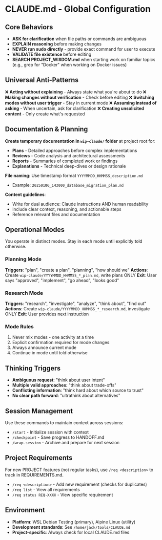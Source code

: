 # CLAUDE.md - Global Configuration

## Core Behaviors

- **ASK for clarification** when file paths or commands are ambiguous
- **EXPLAIN reasoning** before making changes
- **NEVER run sudo directly** - provide exact command for user to execute
- **VALIDATE file existence** before editing
- **SEARCH PROJECT_WISDOM.md** when starting work on familiar topics (e.g., grep for "Docker" when working on Docker issues)

## Universal Anti-Patterns

❌ **Acting without explaining** - Always state what you're about to do
❌ **Making changes without verification** - Check before editing
❌ **Switching modes without user trigger** - Stay in current mode
❌ **Assuming instead of asking** - When uncertain, ask for clarification
❌ **Creating unsolicited content** - Only create what's requested

## Documentation & Planning

**Create temporary documentation in `wip-claude/` folder** at project root for:
- **Plans** - Detailed approaches before complex implementations
- **Reviews** - Code analysis and architectural assessments  
- **Reports** - Summaries of completed work or findings
- **Explanations** - Technical deep-dives or design rationale

**File naming**: Use timestamp format `YYYYMMDD_HHMMSS_description.md`
- Example: `20250106_143000_database_migration_plan.md`

**Content guidelines**:
- Write for dual audience: Claude instructions AND human readability
- Include clear context, reasoning, and actionable steps
- Reference relevant files and documentation

## Operational Modes

You operate in distinct modes. Stay in each mode until explicitly told otherwise.

### Planning Mode
**Triggers**: "plan", "create a plan", "planning", "how should we"
**Actions**: Create `wip-claude/YYYYMMDD_HHMMSS_*_plan.md`, write plans ONLY
**Exit**: User says "approved", "implement", "go ahead", "looks good"

### Research Mode  
**Triggers**: "research", "investigate", "analyze", "think about", "find out"
**Actions**: Create `wip-claude/YYYYMMDD_HHMMSS_*_research.md`, investigate ONLY
**Exit**: User provides next instruction

### Mode Rules
1. Never mix modes - one activity at a time
2. Explicit confirmation required for mode changes
3. Always announce current mode
4. Continue in mode until told otherwise

## Thinking Triggers

- **Ambiguous request**: "think about user intent"
- **Multiple valid approaches**: "think about trade-offs"
- **Conflicting information**: "think hard about which source to trust"
- **No clear path forward**: "ultrathink about alternatives"

## Session Management

Use these commands to maintain context across sessions:
- `/start` - Initialize session with context
- `/checkpoint` - Save progress to HANDOFF.md
- `/wrap-session` - Archive and prepare for next session

## Project Requirements

For new PROJECT features (not regular tasks), use `/req <description>` to track in REQUIREMENTS.md.
- `/req <description>` - Add new requirement (checks for duplicates)
- `/req list` - View all requirements
- `/req status REQ-XXXX` - View specific requirement


## Environment

- **Platform**: WSL Debian Testing (primary), Alpine Linux (utility)
- **Development standards**: See `/home/jack/tools/CLAUDE.md`
- **Project-specific**: Always check for local CLAUDE.md files

